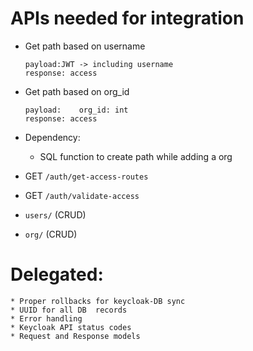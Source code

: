 # APIs needed for integration

* Get path based on username
	```
    payload:JWT -> including username
    response: access
    ```

* Get path based on org_id
	```
    payload:	org_id: int
    response: access
    ```

* Dependency:
  * SQL function to create path while adding a org


* GET `/auth/get-access-routes`
* GET `/auth/validate-access`

* `users/` (CRUD)
* `org/` (CRUD)

# Delegated:
    * Proper rollbacks for keycloak-DB sync
    * UUID for all DB  records
    * Error handling
    * Keycloak API status codes
    * Request and Response models